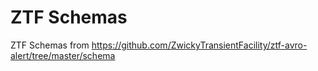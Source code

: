 # ZTF Schemas

ZTF Schemas from https://github.com/ZwickyTransientFacility/ztf-avro-alert/tree/master/schema